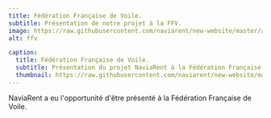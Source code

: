 ```yaml
---
title: Fédération Française de Voile.
subtitle: Présentation de notre projet à la FFV.
image: https://raw.githubusercontent.com/naviarent/new-website/master/assets/img/portfolio/ffv_thumbnail.jpg
alt: ffv

caption:
  title: Fédération Française de Voile.
  subtitle: Présentation du projet NaviaRent à la Fédération Française de Voile.
  thumbnail: https://raw.githubusercontent.com/naviarent/new-website/master/assets/img/portfolio/ffv.jpg
---
```

NaviaRent a eu l'opportunité d'être présenté à la Fédération Française de Voile.

<!-- {:.list-inline}
- Date: January 2017
- Client: Explore
- Category: Graphic Design
 -->
